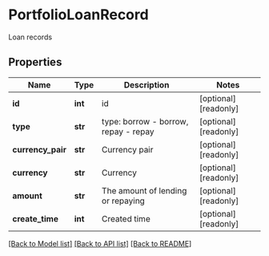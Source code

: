 # PortfolioLoanRecord

Loan records
## Properties
Name | Type | Description | Notes
------------ | ------------- | ------------- | -------------
**id** | **int** | id | [optional] [readonly] 
**type** | **str** | type: borrow - borrow, repay - repay | [optional] [readonly] 
**currency_pair** | **str** | Currency pair | [optional] [readonly] 
**currency** | **str** | Currency | [optional] [readonly] 
**amount** | **str** | The amount of lending or repaying | [optional] [readonly] 
**create_time** | **int** | Created time | [optional] [readonly] 

[[Back to Model list]](../README.md#documentation-for-models) [[Back to API list]](../README.md#documentation-for-api-endpoints) [[Back to README]](../README.md)



